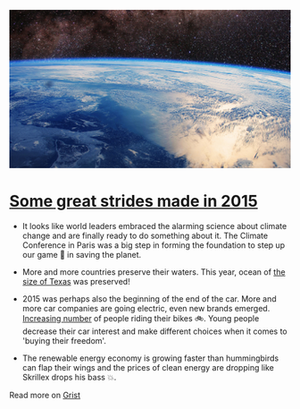 ![earth](2016-01-02-29-earth.jpg)

# [Some great strides made in 2015](http://grist.org/climate-energy/heres-the-good-news-about-earth-from-this-year/)

* It looks like world leaders embraced the alarming science about climate change and are finally ready to do something about it. The Climate Conference in Paris was a big step in forming the foundation to step up our game 💪 in saving the planet.

* More and more countries preserve their waters. This year, ocean of [the size of Texas](http://bit.ly/1Tvi7bd) was preserved!

* 2015 was perhaps also the beginning of the end of the car. More and more car companies are going electric, even new brands emerged. [Increasing number](http://www.bikeleague.org/commutingdata) of people riding their bikes 🚲. Young people decrease their car interest and make different choices when it comes to 'buying their freedom'.

* The renewable energy economy is growing faster than hummingbirds can flap their wings and the prices of clean energy are dropping like Skrillex drops his bass 💥.

Read more on [Grist](http://grist.org/climate-energy/heres-the-good-news-about-earth-from-this-year/)
